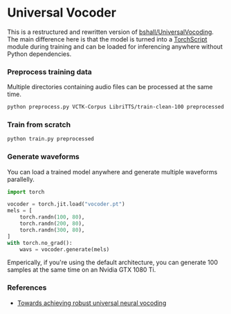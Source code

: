 # Universal Vocoder

This is a restructured and rewritten version of [bshall/UniversalVocoding](https://github.com/bshall/UniversalVocoding).
The main difference here is that the model is turned into a [TorchScript](https://pytorch.org/docs/stable/jit.html) module during training and can be loaded for inferencing anywhere without Python dependencies.

### Preprocess training data

Multiple directories containing audio files can be processed at the same time.

```bash
python preprocess.py VCTK-Corpus LibriTTS/train-clean-100 preprocessed
```

### Train from scratch

```bash
python train.py preprocessed
```

### Generate waveforms

You can load a trained model anywhere and generate multiple waveforms parallelly.

```python
import torch

vocoder = torch.jit.load("vocoder.pt")
mels = [
    torch.randn(100, 80),
    torch.randn(200, 80),
    torch.randn(300, 80),
]
with torch.no_grad():
    wavs = vocoder.generate(mels)
```

Emperically, if you're using the default architecture, you can generate 100 samples at the same time on an Nvidia GTX 1080 Ti.

### References

- [Towards achieving robust universal neural vocoding](https://arxiv.org/abs/1811.06292)
